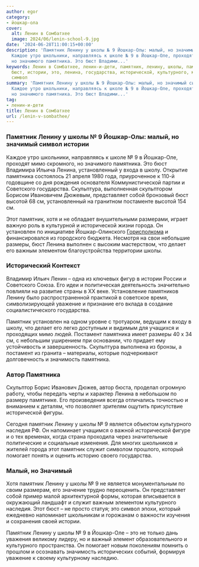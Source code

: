 ```yaml
---
author: egor
category:
- йошкар-ола
cover:
  alt: Ленин в Сомбатхее
  image: 2024/06/lenin-school-9.jpg
date: '2024-06-28T11:00:15+00:00'
description: 'Памятник Ленину у школы № 9 Йошкар-Олы: малый, но значимый символ истории
  Каждое утро школьники, направляясь к школе № 9 в Йошкар-Оле, проходят мимо скромного,
  но значимого памятника. Это бюст Владими...'
keywords: Ленин в Сомбатхее, ленин-и-дети, памятник, ленину, школы, памятника, йошкар,
  бюст, истории, это, ленина, государства, исторической, культурного, малый, значимый,
  символ
summary: 'Памятник Ленину у школы № 9 Йошкар-Олы: малый, но значимый символ истории
  Каждое утро школьники, направляясь к школе № 9 в Йошкар-Оле, проходят мимо скромного,
  но значимого памятника. Это бюст Владими...'
tag:
- ленин-и-дети
title: Ленин в Сомбатхее
url: /lenin-v-sombathee/
---
```


### Памятник Ленину у школы № 9 Йошкар-Олы: малый, но значимый символ истории

Каждое утро школьники, направляясь к школе № 9 в Йошкар-Оле, проходят мимо скромного, но значимого памятника. Это бюст Владимира Ильича Ленина, установленный у входа в школу. Открытие памятника состоялось 21 апреля 1980 года, приуроченное к 110-й годовщине со дня рождения основателя Коммунистической партии и Советского государства. Скульптура, выполненная скульптором Борисом Ивановичем Дюжевым, представляет собой бронзовый бюст высотой 68 см, установленный на гранитном постаменте высотой 154 см.

Этот памятник, хотя и не обладает внушительными размерами, играет важную роль в культурной и исторической жизни города. Он установлен по инициативе Йошкар-Олинского [Горисполкома](/nogotkov-obolenskij/) и финансировался из городского бюджета. Несмотря на свои небольшие размеры, бюст Ленина выполнен с высоким мастерством, что делает его важным элементом благоустройства территории школы.

### Исторический Контекст

Владимир Ильич Ленин – одна из ключевых фигур в истории России и Советского Союза. Его идеи и политическая деятельность значительно повлияли на развитие страны в ХХ веке. Установление памятников Ленину было распространенной практикой в советское время, символизирующей уважение и признание его вклада в создание социалистического государства.

Памятник установлен на одном уровне с тротуаром, ведущим к входу в школу, что делает его легко доступным и видимым для учащихся и проходящих мимо людей. Постамент памятника имеет размеры 40 x 34 см, с небольшим уширением при основании, что придает ему устойчивость и завершенность. Скульптура выполнена из бронзы, а постамент из гранита – материалы, которые подчеркивают долговечность и значимость памятника.

### Автор Памятника

Скульптор Борис Иванович Дюжев, автор бюста, проделал огромную работу, чтобы передать черты и характер Ленина в небольшом по размеру памятнике. Его произведения всегда отличались точностью и вниманием к деталям, что позволяет зрителям ощутить присутствие исторической фигуры.

Сегодня памятник Ленину у школы № 9 является объектом культурного наследия РФ. Он напоминает учащимся о важной исторической фигуре и о тех временах, когда страна проходила через значительные политические и социальные изменения. Для многих школьников и жителей города этот памятник служит символом прошлого, который помогает понять и оценить историю своего государства.

### Малый, но Значимый

Хотя памятник Ленину у школы № 9 не является монументальным по своим размерам, его значение трудно переоценить. Он представляет собой пример малой архитектурной формы, которая вписывается в окружающий ландшафт и служит важным элементом культурного наследия. Этот бюст – не просто статуя; это символ эпохи, который ежедневно напоминает школьникам и горожанам о важности изучения и сохранения своей истории.

Памятник Ленину у школы № 9 в Йошкар-Оле – это не только дань уважения великому лидеру, но и важный элемент образовательного и культурного пространства. Он помогает новым поколениям помнить о прошлом и осознавать значимость исторических событий, формируя уважение к своему культурному наследию.